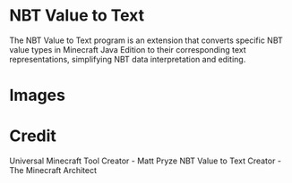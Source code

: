 # NBT Value to Text

The NBT Value to Text program is an extension that converts specific NBT value types in Minecraft Java Edition to their corresponding text representations, simplifying NBT data interpretation and editing.

# Images

# Credit

Universal Minecraft Tool Creator - Matt Pryze
NBT Value to Text Creator - The Minecraft Architect
